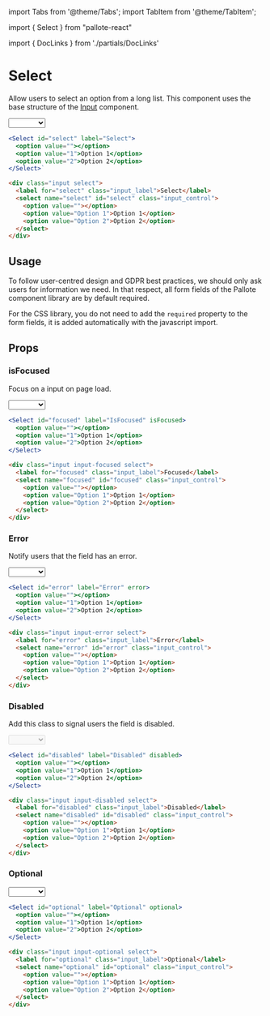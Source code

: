 ---
---
import Tabs from '@theme/Tabs';
import TabItem from '@theme/TabItem';

import { Select } from "pallote-react"

import { DocLinks } from './partials/DocLinks'

# Select

Allow users to select an option from a long list. This component uses the base structure of the [Input](/docs/components/input) component.

<DocLinks
  figma="https://www.figma.com/design/bEeQ97jqZFWepD0x4oU5k7/Pallote?node-id=2792-6456&t=ZYFabUeMuvoaOdby-11"
  storybook="https://react.pallote.com/?path=/docs/components-select--docs"
/>

<div class="docs_block">
  <Select id="select" label="Select">
    <option value=""></option>
    <option value="1">Option 1</option>
    <option value="2">Option 2</option>
  </Select>
</div>

<Tabs groupId="package" queryString>
  <TabItem value="react" label="React">

```jsx
<Select id="select" label="Select">
  <option value=""></option>
  <option value="1">Option 1</option>
  <option value="2">Option 2</option>
</Select>`
```
  </TabItem>
  <TabItem value="css" label="CSS">

```html
<div class="input select">
  <label for="select" class="input_label">Select</label>
  <select name="select" id="select" class="input_control">
    <option value=""></option>
    <option value="Option 1">Option 1</option>
    <option value="Option 2">Option 2</option>
  </select>
</div>
```
  </TabItem>
</Tabs>

## Usage

To follow user-centred design and GDPR best practices, we should only ask users for information we need. In that respect, all form fields of the Pallote component library are by default required.

For the CSS library, you do not need to add the `required` property to the form fields, it is added automatically with the javascript import.

## Props

### isFocused

Focus on a input on page load.

<div class="docs_block">
  <Select id="focused" label="IsFocused" isFocused>
    <option value=""></option>
    <option value="1">Option 1</option>
    <option value="2">Option 2</option>
  </Select>
</div>

<Tabs groupId="package" queryString>
  <TabItem value="react" label="React">

```jsx
<Select id="focused" label="IsFocused" isFocused>
  <option value=""></option>
  <option value="1">Option 1</option>
  <option value="2">Option 2</option>
</Select>
```
  </TabItem>
  <TabItem value="css" label="CSS">

```html
<div class="input input-focused select">
  <label for="focused" class="input_label">Focused</label>
  <select name="focused" id="focused" class="input_control">
    <option value=""></option>
    <option value="Option 1">Option 1</option>
    <option value="Option 2">Option 2</option>
  </select>
</div>
```
  </TabItem>
</Tabs>

### Error

Notify users that the field has an error.

<div class="docs_block">
  <Select id="error" label="Error" error>
    <option value=""></option>
    <option value="1">Option 1</option>
    <option value="2">Option 2</option>
  </Select>
</div>

<Tabs groupId="package" queryString>
  <TabItem value="react" label="React">

```jsx
<Select id="error" label="Error" error>
  <option value=""></option>
  <option value="1">Option 1</option>
  <option value="2">Option 2</option>
</Select>
```
  </TabItem>
  <TabItem value="css" label="CSS">

```html
<div class="input input-error select">
  <label for="error" class="input_label">Error</label>
  <select name="error" id="error" class="input_control">
    <option value=""></option>
    <option value="Option 1">Option 1</option>
    <option value="Option 2">Option 2</option>
  </select>
</div>
```
  </TabItem>
</Tabs>

### Disabled

Add this class to signal users the field is disabled.

<div class="docs_block">
  <Select id="disabled" label="Disabled" disabled>
    <option value=""></option>
    <option value="1">Option 1</option>
    <option value="2">Option 2</option>
  </Select>
</div>

<Tabs groupId="package" queryString>
  <TabItem value="react" label="React">

```jsx
<Select id="disabled" label="Disabled" disabled>
  <option value=""></option>
  <option value="1">Option 1</option>
  <option value="2">Option 2</option>
</Select>
```
  </TabItem>
  <TabItem value="css" label="CSS">

```html
<div class="input input-disabled select">
  <label for="disabled" class="input_label">Disabled</label>
  <select name="disabled" id="disabled" class="input_control">
    <option value=""></option>
    <option value="Option 1">Option 1</option>
    <option value="Option 2">Option 2</option>
  </select>
</div>
```
  </TabItem>
</Tabs>

### Optional

<div class="docs_block">
  <Select id="optional" label="Optional" optional>
    <option value=""></option>
    <option value="1">Option 1</option>
    <option value="2">Option 2</option>
  </Select>
</div>

<Tabs groupId="package" queryString>
  <TabItem value="react" label="React">

```jsx
<Select id="optional" label="Optional" optional>
  <option value=""></option>
  <option value="1">Option 1</option>
  <option value="2">Option 2</option>
</Select>
```
  </TabItem>
  <TabItem value="css" label="CSS">

```html
<div class="input input-optional select">
  <label for="optional" class="input_label">Optional</label>
  <select name="optional" id="optional" class="input_control">
    <option value=""></option>
    <option value="Option 1">Option 1</option>
    <option value="Option 2">Option 2</option>
  </select>
</div>
```
  </TabItem>
</Tabs>
